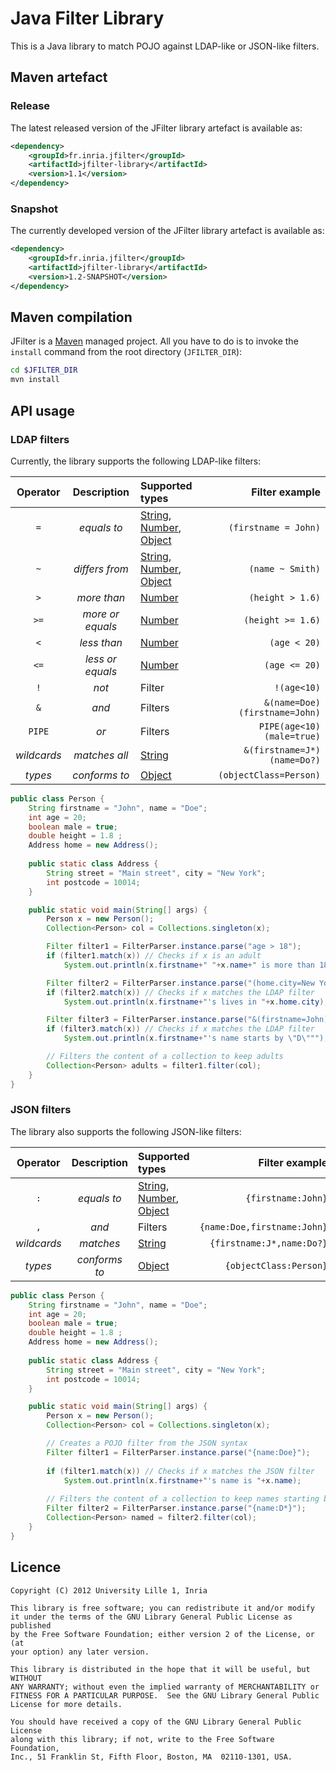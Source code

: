 # Java Filter Library

This is a Java library to match POJO against LDAP-like or JSON-like filters.


## Maven artefact

### Release
The latest released version of the JFilter library artefact is available as:

``` xml
<dependency>
    <groupId>fr.inria.jfilter</groupId>
    <artifactId>jfilter-library</artifactId>
    <version>1.1</version>
</dependency>
```

### Snapshot
The currently developed version of the JFilter library artefact is available as:

``` xml
<dependency>
    <groupId>fr.inria.jfilter</groupId>
    <artifactId>jfilter-library</artifactId>
    <version>1.2-SNAPSHOT</version>
</dependency>
```

## Maven compilation

JFilter is a [Maven](http://maven.apache.org "Maven") managed project. All you have to do is to invoke the `install` command from the root directory (`JFILTER_DIR`):

``` bash
cd $JFILTER_DIR
mvn install
```



## API usage

### LDAP filters

Currently, the library supports the following LDAP-like filters:

| Operator | Description  | Supported types | Filter example |
|:--------:|:------------:|:----------------| --------------:|
| `=`      | *equals to*  | [String](http://docs.oracle.com/javase/6/docs/api/java/lang/String.html), [Number](http://docs.oracle.com/javase/6/docs/api/java/lang/Number.html), [Object](http://docs.oracle.com/javase/6/docs/api/java/lang/Object.html) | `(firstname = John)` |
| `~`      | *differs from* | [String](http://docs.oracle.com/javase/6/docs/api/java/lang/String.html), [Number](http://docs.oracle.com/javase/6/docs/api/java/lang/Number.html), [Object](http://docs.oracle.com/javase/6/docs/api/java/lang/Object.html) | `(name ~ Smith)` |
| `>`      | *more than*  | [Number](http://docs.oracle.com/javase/6/docs/api/java/lang/Number.html) | `(height > 1.6)` |
| `>=`     | *more or equals*  | [Number](http://docs.oracle.com/javase/6/docs/api/java/lang/Number.html) | `(height >= 1.6)` |
| `<`      | *less than*  | [Number](http://docs.oracle.com/javase/6/docs/api/java/lang/Number.html) | `(age < 20)` |
| `<=`      | *less or equals*  | [Number](http://docs.oracle.com/javase/6/docs/api/java/lang/Number.html) | `(age <= 20)` |
| `!`      | *not*        | Filter          | `!(age<10)` |
| `&`      | *and*        | Filters         | `&(name=Doe)(firstname=John)` |
| `PIPE`   | *or*         | Filters         | `PIPE(age<10)(male=true)` |
| *wildcards* | *matches all* | [String](http://docs.oracle.com/javase/6/docs/api/java/lang/String.html) | `&(firstname=J*)(name=Do?)` |
| *types*  |  *conforms to* | [Object](http://docs.oracle.com/javase/6/docs/api/java/lang/Object.html) |  `(objectClass=Person)` |


``` java
public class Person {
    String firstname = "John", name = "Doe";
	int age = 20;
	boolean male = true;
	double height = 1.8 ;
	Address home = new Address(); 
	
	public static class Address {
	    String street = "Main street", city = "New York";
	    int postcode = 10014;
	}

    public static void main(String[] args) {
        Person x = new Person();
        Collection<Person> col = Collections.singleton(x);

        Filter filter1 = FilterParser.instance.parse("age > 18");
        if (filter1.match(x)) // Checks if x is an adult
            System.out.println(x.firstname+" "+x.name+" is more than 18 years old.");

        Filter filter2 = FilterParser.instance.parse("(home.city=New York)");
        if (filter2.match(x)) // Checks if x matches the LDAP filter
            System.out.println(x.firstname+"'s lives in "+x.home.city);

        Filter filter3 = FilterParser.instance.parse("&(firstname=John)(name=D*)");
        if (filter3.match(x)) // Checks if x matches the LDAP filter
            System.out.println(x.firstname+"'s name starts by \"D\""");

        // Filters the content of a collection to keep adults
        Collection<Person> adults = filter1.filter(col);
    }
}
```

### JSON filters
The library also supports the following JSON-like filters:

| Operator | Description  | Supported types | Filter example |
|:--------:|:------------:|:----------------| --------------:|
| `:`      | *equals to*  | [String](http://docs.oracle.com/javase/6/docs/api/java/lang/String.html), [Number](http://docs.oracle.com/javase/6/docs/api/java/lang/Number.html), [Object](http://docs.oracle.com/javase/6/docs/api/java/lang/Object.html) | `{firstname:John}` |
| `,`      | *and*        | Filters         | `{name:Doe,firstname:John}` |
| *wildcards* | *matches*  | [String](http://docs.oracle.com/javase/6/docs/api/java/lang/String.html) | `{firstname:J*,name:Do?}` |
| *types*  | *conforms to* | [Object](http://docs.oracle.com/javase/6/docs/api/java/lang/Object.html) |  `{objectClass:Person}` |


``` java
public class Person {
    String firstname = "John", name = "Doe";
	int age = 20;
	boolean male = true;
	double height = 1.8 ;
	Address home = new Address(); 
	
	public static class Address {
	    String street = "Main street", city = "New York";
	    int postcode = 10014;
	}

    public static void main(String[] args) {
        Person x = new Person();
        Collection<Person> col = Collections.singleton(x);

        // Creates a POJO filter from the JSON syntax
        Filter filter1 = FilterParser.instance.parse("{name:Doe}");
            
        if (filter1.match(x)) // Checks if x matches the JSON filter
            System.out.println(x.firstname+"'s name is "+x.name);
            
        // Filters the content of a collection to keep names starting by D
        Filter filter2 = FilterParser.instance.parse("{name:D*}");            
        Collection<Person> named = filter2.filter(col);
    }
}
```

## Licence

    Copyright (C) 2012 University Lille 1, Inria

    This library is free software; you can redistribute it and/or modify
    it under the terms of the GNU Library General Public License as published
    by the Free Software Foundation; either version 2 of the License, or (at
    your option) any later version.

    This library is distributed in the hope that it will be useful, but WITHOUT
    ANY WARRANTY; without even the implied warranty of MERCHANTABILITY or
    FITNESS FOR A PARTICULAR PURPOSE.  See the GNU Library General Public
    License for more details.

    You should have received a copy of the GNU Library General Public License
    along with this library; if not, write to the Free Software Foundation,
    Inc., 51 Franklin St, Fifth Floor, Boston, MA  02110-1301, USA.